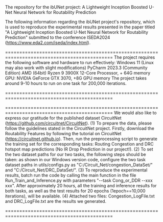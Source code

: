 The repository for the ibUNet project: A Lightweight Inception Boosted U-Net Neural Network for Routability Prediction

The following information regarding the ibUNet project's repository, which is used to reproduce the experimental results presented in the paper titled "A Lightweight Inception Boosted U-Net Neural Network for Routability Prediction" submitted to the conference ISEDA2024 (https://www.eda2.com/iseda/index.html).

============================================================================================
The project requires the following software and hardware to run effectively: 
Windows 11 (Linux may also work with slight modifications)
PyCharm 2023.3 (Community Edition) 
AMD (64bit) Ryzen 9 3900X 12-Core Processor, + 64G memory
GPU: NVIDIA GeForce GTX 3070, +8G GPU memory 
The project takes around 9-10 hours to run on one task for 200,000 iterations.

============================================================================================

============================================================================================
We would also like to express our gratitude for the published dataset CircuitNet (https://github.com/circuitnet/CircuitNet).
(1) To prepare the data, please follow the guidelines stated in the CircuitNet project. Firstly, download the Routability Features by following the tutorial on CircuitNet (https://circuitnet.github.io). Then, run the preprocessing script to generate the training set for the corresponding tasks: Routing Congestion and DRC hotspot map predictions (No IR Drop Prediction in our project!).
(2) To set the two dataset paths for our two tasks, the following steps should be taken: as shown in our Windows version code, configure the two task dataset paths in utils/configs.py as "C:/Circuit_Net/congestion_DataSet/" and "C:/Circuit_Net/DRC_DataSet/".
(3) To reproduce the experimental results, batch run the code by calling the main function in the file Run_Train_and_Inference.py with parameters "--task Cong_or_DDR --xxx xxx". After approximately 20 hours, all the training and inference results for both tasks, as well as the test results for 20 epochs (1epoch==10,000 iterations), will be available.
(4) Attached two files: Congestion_LogFile.txt and DRC_LogFile.txt are the results we generated.

============================================================================================